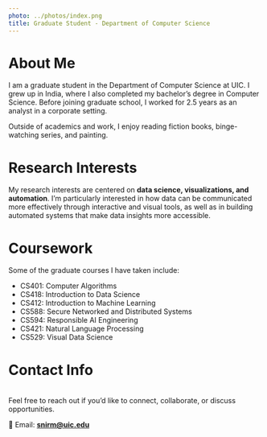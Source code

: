 ```yaml
---
photo: ../photos/index.png
title: Graduate Student - Department of Computer Science
---
```


# About Me  
I am a graduate student in the Department of Computer Science at UIC. I grew up in India, where I also completed my bachelor’s degree in Computer Science. Before joining graduate school, I worked for 2.5 years as an analyst in a corporate setting.  

Outside of academics and work, I enjoy reading fiction books, binge-watching series, and painting.  

# Research Interests  
My research interests are centered on **data science, visualizations, and automation**. I’m particularly interested in how data can be communicated more effectively through interactive and visual tools, as well as in building automated systems that make data insights more accessible.  

# Coursework  
Some of the graduate courses I have taken include:  
- CS401: Computer Algorithms  
- CS418: Introduction to Data Science  
- CS412: Introduction to Machine Learning  
- CS588: Secure Networked and Distributed Systems  
- CS594: Responsible AI Engineering  
- CS421: Natural Language Processing  
- CS529: Visual Data Science  

# Contact Info  
<a name="contact"></a>  
Feel free to reach out if you’d like to connect, collaborate, or discuss opportunities.  

📧 Email: **snirm@uic.edu**
